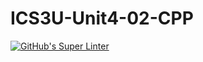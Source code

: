 # ICS3U-Unit4-02-CPP

[![GitHub's Super Linter](https://github.com/noah-mccaskill/ICS3U-Unit4-02-CPP/workflows/GitHub's%20Super%20Linter/badge.svg)](https://github.com/noah-mccaskill/ICS3U-Unit4-02-CPP/actions)
